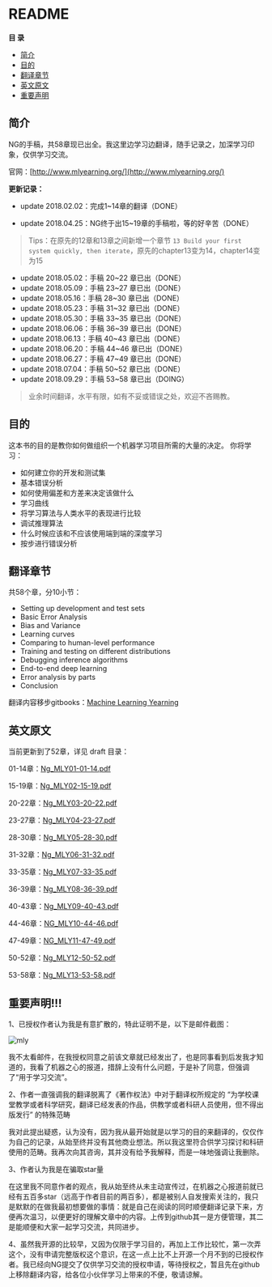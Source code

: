 # README

**目  录**

- [简介](#简介)
- [目的](#目的)
- [翻译章节](#翻译章节)
- [英文原文](#英文原文)
- [重要声明](#重要声明!!!)

## 简介

NG的手稿，共58章现已出全。我这里边学习边翻译，随手记录之，加深学习印象，仅供学习交流。 

官网：[http://www.mlyearning.org/](http://www.mlyearning.org/)

**更新记录：**

- update 2018.02.02：完成1~14章的翻译（DONE）

- update 2018.04.25：NG终于出15~19章的手稿啦，等的好辛苦（DONE）

> Tips：在原先的12章和13章之间新增一个章节 `13 Build your first system quickly, then iterate`，原先的chapter13变为14，chapter14变为15

- update 2018.05.02：手稿 20~22 章已出（DONE）
- update 2018.05.09：手稿 23~27 章已出（DONE）
- update 2018.05.16：手稿 28~30 章已出（DONE）
- update 2018.05.23：手稿 31~32 章已出（DONE）
- update 2018.05.30：手稿 33~35 章已出（DONE）
- update 2018.06.06：手稿 36~39 章已出（DONE）
- update 2018.06.13：手稿 40~43 章已出（DONE）
- update 2018.06.20：手稿 44~46 章已出（DONE）
- update 2018.06.27：手稿 47~49 章已出（DONE）
- update 2018.07.04：手稿 50~52 章已出（DONE）
- update 2018.09.29：手稿 53~58 章已出（DOING）

> 业余时间翻译，水平有限，如有不妥或错误之处，欢迎不吝赐教。

## 目的

这本书的目的是教你如何做组织一个机器学习项目所需的大量的决定。 你将学习：

- 如何建立你的开发和测试集
- 基本错误分析
- 如何使用偏差和方差来决定该做什么
- 学习曲线
- 将学习算法与人类水平的表现进行比较
- 调试推理算法
- 什么时候应该和不应该使用端到端的深度学习
- 按步进行错误分析

## 翻译章节

共58个章，分10小节：

- Setting up development and test sets
- Basic Error Analysis
- Bias and Variance
- Learning curves
- Comparing to human-level performance
- Training and testing on different distributions
- Debugging inference algorithms
- End-to-end deep learning
- Error analysis by parts
- Conclusion

翻译内容移步gitbooks：[Machine Learning Yearning](https://xiaqunfeng.gitbooks.io/machine-learning-yearning/content/)

## 英文原文

当前更新到了52章，详见 draft 目录：

01-14章：[Ng_MLY01-01-14.pdf](draft/Ng_MLY01-01-14.pdf)

15-19章：[Ng_MLY02-15-19.pdf](draft/Ng_MLY02-15-19.pdf)

20-22章：[Ng_MLY03-20-22.pdf](draft/Ng_MLY03-20-22.pdf)

23-27章：[Ng_MLY04-23-27.pdf](draft/Ng_MLY04-23-27.pdf)

28-30章：[Ng_MLY05-28-30.pdf](draft/Ng_MLY05-28-30.pdf)

31-32章：[Ng_MLY06-31-32.pdf](draft/Ng_MLY06-31-32.pdf)

33-35章：[Ng_MLY07-33-35.pdf](draft/Ng_MLY07-33-35.pdf)

36-39章：[Ng_MLY08-36-39.pdf](draft/Ng_MLY08-36-39.pdf)

40-43章：[Ng_MLY09-40-43.pdf](draft/Ng_MLY09-40-43.pdf)

44-46章：[NG_MLY10-44-46.pdf](draft/NG_MLY10-44-46.pdf)

47-49章：[NG_MLY11-47-49.pdf](draft/NG_MLY11-47-49.pdf)

50-52章：[Ng_MLY12-50-52.pdf](draft/NG_MLY12-50-52.pdf)

53-58章：[Ng_MLY13-53-58.pdf](draft/NG_MLY13-53-58.pdf)

## **重要声明!!!**

1、已授权作者认为我是有意扩散的，特此证明不是，以下是邮件截图：

![mly](/Users/xiaqunfeng/GitBook/Library/xiaqunfeng/machine-learning-yearning/mly.jpg)

我不太看邮件，在我授权同意之前该文章就已经发出了，也是同事看到后发我才知道的，我看了机器之心的报道，措辞上没有什么问题，于是补了同意，但强调了“用于学习交流”。

2、作者一直强调我的翻译脱离了《著作权法》中对于翻译权所规定的 “为学校课堂教学或者科学研究，翻译已经发表的作品，供教学或者科研人员使用，但不得出版发行” 的特殊范畴

我对此提出疑惑，认为没有，因为我从最开始就是以学习的目的来翻译的，仅仅作为自己的记录，从始至终并没有其他商业想法。所以我这里符合供学习探讨和科研使用的范畴。我再次向其咨询，其并没有给予我解释，而是一味地强调让我删除。

3、作者认为我是在骗取star量

在这里我不同意作者的观点，我从始至终从未主动宣传过，在机器之心报道前就已经有五百多star（远高于作者目前的两百多），都是被别人自发搜索关注的，我只是默默的在做我最初想要做的事情：就是自己在阅读的同时顺便翻译记录下来，方便再次温习，以便更好的理解文章中的内容。上传到github其一是方便管理，其二是能顺便和大家一起学习交流，共同进步。

4、虽然我开源的比较早，又因为仅限于学习目的，再加上工作比较忙，第一次弄这个，没有申请完整版权这个意识，在这一点上比不上开源一个月不到的已授权作者。我已经向NG提交了仅供学习交流的授权申请，等待授权之，暂且先在github上移除翻译内容，给各位小伙伴学习上带来的不便，敬请谅解。